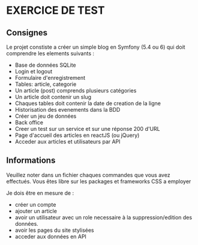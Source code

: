 # EXERCICE DE TEST

## Consignes

Le projet constiste a créer un simple blog en Symfony (5.4 ou 6) qui doit comprendre les elements suivants :

* Base de données SQLite
* Login et logout
* Formulaire d'enregistrement
* Tables: article, categorie
* Un article (post) comprends plusieurs catégories
* Un article doit contenir un slug
* Chaques tables doit contenir la date de creation de la ligne
* Historisation des evenements dans la BDD
* Créer un jeu de données
* Back office
* Creer un test sur un service et sur une réponse 200 d'URL
* Page d'accueil des articles en reactJS (ou jQuery)
* Acceder aux articles et utilisateurs par API

## Informations
Veuillez noter dans un fichier chaques commandes que vous avez effectués.
Vous êtes libre sur les packages et frameworks CSS a employer

Je dois être en mesure de :
* créer un compte
* ajouter un article
* avoir un utilisateur avec un role necessaire à la suppression/edition des données.
* avoir les pages du site stylisées
* acceder aux données en API
